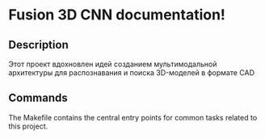 # Fusion 3D CNN documentation!

## Description

Этот проект вдохновлен идей созданием мультимодальной архитектуры для распознавания и поиска 3D-моделей в формате CAD

## Commands

The Makefile contains the central entry points for common tasks related to this project.

